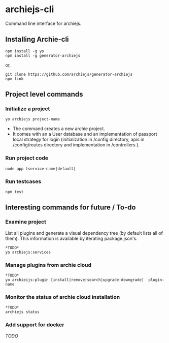 # archiejs-cli

Command line interface for archiejs.


## Installing Archie-cli

```
npm install -g yo
npm install -g generator-archiejs
```

or,

```
git clone https://github.com/archiejs/generator-archiejs
npm link
```

## Project level commands


### Initialize a project

```
yo archiejs project-name
```

* The command creates a new archie project. 
* It comes with an a User database and an implementation of passport local strategy for login (initialization in /config directory, apis in /config/routes directory and implementation in /controllers ).


### Run project code

```
node app [service-name|default|
```

### Run testcases

```
npm test
```

## Interesting commands for future / To-do


### Examine project


List all plugins and generate a visual dependency tree (by default lists all of them). This information is available by iterating package.json's.

```
*TODO*
yo archiejs:services
```

### Manage plugins from archie cloud


```
*TODO*
yo archieijs:plugin [install|remove|search|upgrade|downgrade]  plugin-name
```


### Monitor the status of archie cloud installation

```
*TODO*
archiejs status
```

### Add support for docker

*TODO*
